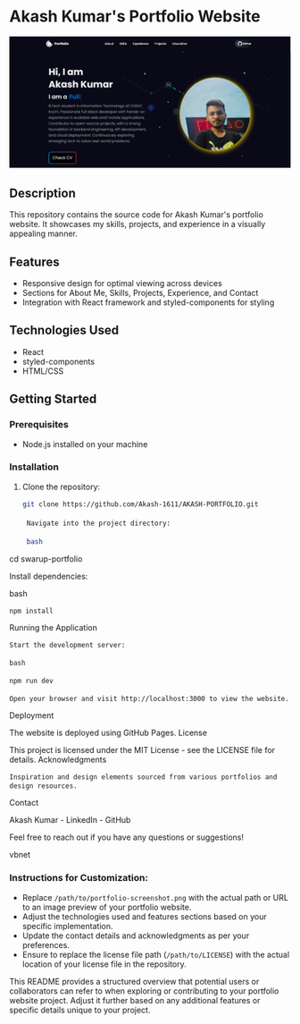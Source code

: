 # Akash Kumar's Portfolio Website

<img src="./src/assets/dashboard.jpeg" alt="Portfolio Preview" style="max-width: 100%; height: auto;">


## Description

This repository contains the source code for Akash Kumar's portfolio website. It showcases my skills, projects, and experience in a visually appealing manner.

## Features

- Responsive design for optimal viewing across devices
- Sections for About Me, Skills, Projects, Experience, and Contact
- Integration with React framework and styled-components for styling

## Technologies Used

- React
- styled-components
- HTML/CSS

## Getting Started

### Prerequisites

- Node.js installed on your machine

### Installation

1. Clone the repository:

   ```bash
   git clone https://github.com/Akash-1611/AKASH-PORTFOLIO.git

    Navigate into the project directory:

    bash

cd swarup-portfolio

Install dependencies:

bash

    npm install

Running the Application

    Start the development server:

    bash

    npm run dev

    Open your browser and visit http://localhost:3000 to view the website.

Deployment

The website is deployed using GitHub Pages.
License

This project is licensed under the MIT License - see the LICENSE file for details.
Acknowledgments

    Inspiration and design elements sourced from various portfolios and design resources.

Contact

Akash Kumar - LinkedIn - GitHub

Feel free to reach out if you have any questions or suggestions!

vbnet


### Instructions for Customization:
- Replace `/path/to/portfolio-screenshot.png` with the actual path or URL to an image preview of your portfolio website.
- Adjust the technologies used and features sections based on your specific implementation.
- Update the contact details and acknowledgments as per your preferences.
- Ensure to replace the license file path (`/path/to/LICENSE`) with the actual location of your license file in the repository.

This README provides a structured overview that potential users or collaborators can refer to when exploring or contributing to your portfolio website project. Adjust it further based on any additional features or specific details unique to your project.
